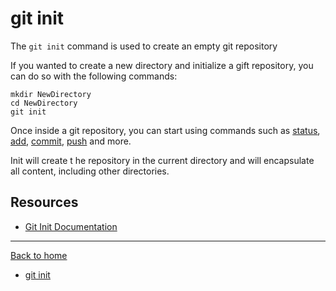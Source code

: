 # git init

The `git init` command is used to create an empty git repository

If you wanted to create a new directory and initialize a gift repository, you can do so with the following commands:
```
mkdir NewDirectory
cd NewDirectory
git init
```

Once inside a git repository, you can start using commands such as
[status](Status.md),
[add](Add.md),
[commit](Commit.md),
[push](Push.md)
and more.

Init will create t he repository in the current directory and will encapsulate all content, including other directories.

## Resources

- [Git Init Documentation](https://git-scm.com/docs/git-init)

---

[Back to home](README.md)

- [git init](Init.md)
